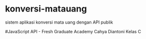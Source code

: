# konversi-matauang
sistem aplikasi konversi mata uang dengan API publik

#JavaScript API - Fresh Graduate Academy
Cahya Diantoni
Kelas C
